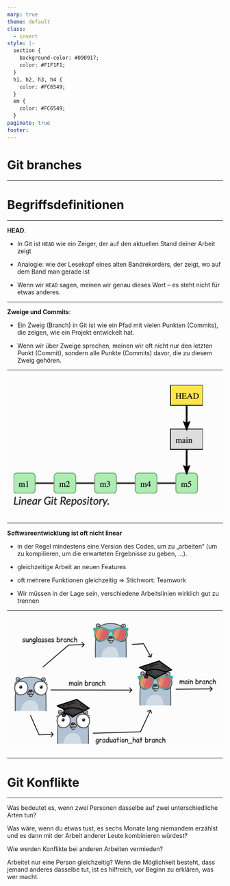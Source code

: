 ```yaml
---
marp: true
theme: default
class:
  - invert
style: |-
  section {
    background-color: #090917;
    color: #F1F1F1;
  }
  h1, h2, h3, h4 {
    color: #FC6549;
  }
  em {
    color: #FC6549;
  }
paginate: true
footer:
---
```


# Git branches 

---

# Begriffsdefinitionen

---

**HEAD**:
   - In Git ist `HEAD` wie ein Zeiger, der auf den aktuellen Stand deiner Arbeit zeigt
   
   - Analogie: wie der Lesekopf eines alten Bandrekorders, der zeigt, wo auf dem Band man gerade ist

   - Wenn wir `HEAD` sagen, meinen wir genau dieses Wort – es steht nicht für etwas anderes.

  ---

**Zweige und Commits**:
   - Ein Zweig (Branch) in Git ist wie ein Pfad mit vielen Punkten (Commits), die zeigen, wie ein Projekt entwickelt hat.

   - Wenn wir über Zweige sprechen, meinen wir oft nicht nur den letzten Punkt (Commit), sondern alle Punkte (Commits) davor, die zu diesem Zweig gehören.

---

![bg contain](./Bilder/linear_main.png)

---

**Softwareentwicklung ist oft nicht linear**

- in der Regel mindestens eine Version des Codes, um zu „arbeiten“ (um zu kompilieren, um die erwarteten Ergebnisse zu geben, ...).

- gleichzeitige Arbeit an neuen Features
- oft mehrere Funktionen gleichzeitig => Stichwort: Teamwork

- Wir müssen in der Lage sein, verschiedene Arbeitslinien wirklich gut zu trennen

---

![bg contain](./Bilder/multiple_branches.png)

---

# Git Konflikte

---

Was bedeutet es, wenn zwei Personen dasselbe auf zwei unterschiedliche Arten tun?

Was wäre, wenn du etwas tust, es sechs Monate lang niemandem erzählst und es dann mit der Arbeit anderer Leute kombinieren würdest?

Wie werden Konflikte bei anderen Arbeiten vermieden? 

Arbeitet nur eine Person gleichzeitig? Wenn die Möglichkeit besteht, dass jemand anderes dasselbe tut, ist es hilfreich, vor Beginn zu erklären, was wer macht.
